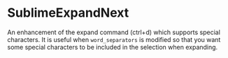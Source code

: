 # SublimeExpandNext
An enhancement of the expand command (ctrl+d) which supports special characters. It is useful when `word_separators` is modified so that you want some special characters to be included in the selection when expanding.
